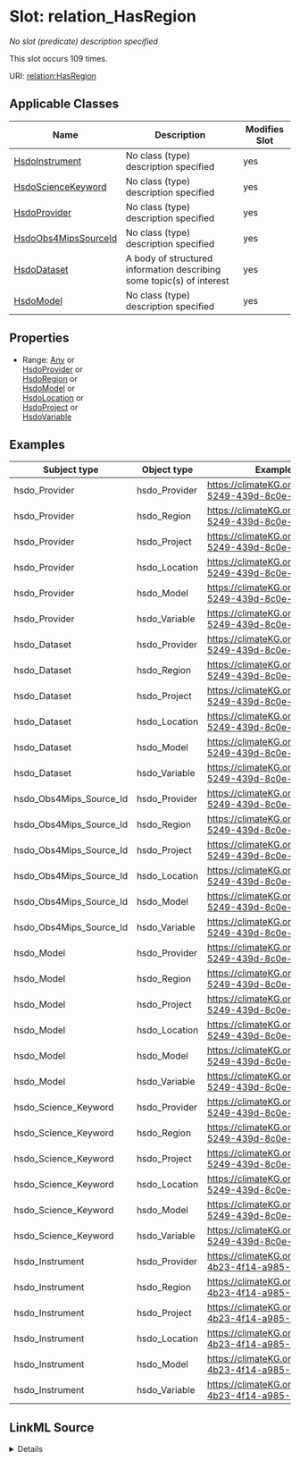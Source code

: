 

# Slot: relation_HasRegion


_No slot (predicate) description specified_






This slot occurs 109 times.


URI: [relation:HasRegion](http://relation.org/HasRegion)



<!-- no inheritance hierarchy -->





## Applicable Classes

| Name | Description | Modifies Slot |
| --- | --- | --- |
| [HsdoInstrument](../classes/HsdoInstrument.md) | No class (type) description specified |  yes  |
| [HsdoScienceKeyword](../classes/HsdoScienceKeyword.md) | No class (type) description specified |  yes  |
| [HsdoProvider](../classes/HsdoProvider.md) | No class (type) description specified |  yes  |
| [HsdoObs4MipsSourceId](../classes/HsdoObs4MipsSourceId.md) | No class (type) description specified |  yes  |
| [HsdoDataset](../classes/HsdoDataset.md) | A body of structured information describing some topic(s) of interest |  yes  |
| [HsdoModel](../classes/HsdoModel.md) | No class (type) description specified |  yes  |







## Properties

* Range: [Any](../classes/Any.md)&nbsp;or&nbsp;<br />[HsdoProvider](../classes/HsdoProvider.md)&nbsp;or&nbsp;<br />[HsdoRegion](../classes/HsdoRegion.md)&nbsp;or&nbsp;<br />[HsdoModel](../classes/HsdoModel.md)&nbsp;or&nbsp;<br />[HsdoLocation](../classes/HsdoLocation.md)&nbsp;or&nbsp;<br />[HsdoProject](../classes/HsdoProject.md)&nbsp;or&nbsp;<br />[HsdoVariable](../classes/HsdoVariable.md)






## Examples

| Subject type | Object type | Example subject | Example object | Occurrences |
| --- | --- | --- | --- | --- |
| hsdo_Provider | hsdo_Provider | https://climateKG.org/entity/2892e23f-5249-439d-8c0e-6c1d190b3beb | https://climateKG.org/entity/86163a89-c736-4f6a-a48e-a6ca7a1a06af | 3 |
| hsdo_Provider | hsdo_Region | https://climateKG.org/entity/2892e23f-5249-439d-8c0e-6c1d190b3beb | https://climateKG.org/entity/86163a89-c736-4f6a-a48e-a6ca7a1a06af | 4 |
| hsdo_Provider | hsdo_Project | https://climateKG.org/entity/2892e23f-5249-439d-8c0e-6c1d190b3beb | https://climateKG.org/entity/86163a89-c736-4f6a-a48e-a6ca7a1a06af | 3 |
| hsdo_Provider | hsdo_Location | https://climateKG.org/entity/2892e23f-5249-439d-8c0e-6c1d190b3beb | https://climateKG.org/entity/86163a89-c736-4f6a-a48e-a6ca7a1a06af | 4 |
| hsdo_Provider | hsdo_Model | https://climateKG.org/entity/2892e23f-5249-439d-8c0e-6c1d190b3beb | https://climateKG.org/entity/86163a89-c736-4f6a-a48e-a6ca7a1a06af | 3 |
| hsdo_Provider | hsdo_Variable | https://climateKG.org/entity/2892e23f-5249-439d-8c0e-6c1d190b3beb | https://climateKG.org/entity/86163a89-c736-4f6a-a48e-a6ca7a1a06af | 3 |
| hsdo_Dataset | hsdo_Provider | https://climateKG.org/entity/2892e23f-5249-439d-8c0e-6c1d190b3beb | https://climateKG.org/entity/86163a89-c736-4f6a-a48e-a6ca7a1a06af | 79 |
| hsdo_Dataset | hsdo_Region | https://climateKG.org/entity/2892e23f-5249-439d-8c0e-6c1d190b3beb | https://climateKG.org/entity/86163a89-c736-4f6a-a48e-a6ca7a1a06af | 109 |
| hsdo_Dataset | hsdo_Project | https://climateKG.org/entity/2892e23f-5249-439d-8c0e-6c1d190b3beb | https://climateKG.org/entity/86163a89-c736-4f6a-a48e-a6ca7a1a06af | 78 |
| hsdo_Dataset | hsdo_Location | https://climateKG.org/entity/2892e23f-5249-439d-8c0e-6c1d190b3beb | https://climateKG.org/entity/86163a89-c736-4f6a-a48e-a6ca7a1a06af | 109 |
| hsdo_Dataset | hsdo_Model | https://climateKG.org/entity/2892e23f-5249-439d-8c0e-6c1d190b3beb | https://climateKG.org/entity/86163a89-c736-4f6a-a48e-a6ca7a1a06af | 78 |
| hsdo_Dataset | hsdo_Variable | https://climateKG.org/entity/2892e23f-5249-439d-8c0e-6c1d190b3beb | https://climateKG.org/entity/86163a89-c736-4f6a-a48e-a6ca7a1a06af | 78 |
| hsdo_Obs4Mips_Source_Id | hsdo_Provider | https://climateKG.org/entity/2892e23f-5249-439d-8c0e-6c1d190b3beb | https://climateKG.org/entity/86163a89-c736-4f6a-a48e-a6ca7a1a06af | 79 |
| hsdo_Obs4Mips_Source_Id | hsdo_Region | https://climateKG.org/entity/2892e23f-5249-439d-8c0e-6c1d190b3beb | https://climateKG.org/entity/86163a89-c736-4f6a-a48e-a6ca7a1a06af | 109 |
| hsdo_Obs4Mips_Source_Id | hsdo_Project | https://climateKG.org/entity/2892e23f-5249-439d-8c0e-6c1d190b3beb | https://climateKG.org/entity/86163a89-c736-4f6a-a48e-a6ca7a1a06af | 78 |
| hsdo_Obs4Mips_Source_Id | hsdo_Location | https://climateKG.org/entity/2892e23f-5249-439d-8c0e-6c1d190b3beb | https://climateKG.org/entity/86163a89-c736-4f6a-a48e-a6ca7a1a06af | 109 |
| hsdo_Obs4Mips_Source_Id | hsdo_Model | https://climateKG.org/entity/2892e23f-5249-439d-8c0e-6c1d190b3beb | https://climateKG.org/entity/86163a89-c736-4f6a-a48e-a6ca7a1a06af | 78 |
| hsdo_Obs4Mips_Source_Id | hsdo_Variable | https://climateKG.org/entity/2892e23f-5249-439d-8c0e-6c1d190b3beb | https://climateKG.org/entity/86163a89-c736-4f6a-a48e-a6ca7a1a06af | 78 |
| hsdo_Model | hsdo_Provider | https://climateKG.org/entity/2892e23f-5249-439d-8c0e-6c1d190b3beb | https://climateKG.org/entity/86163a89-c736-4f6a-a48e-a6ca7a1a06af | 5 |
| hsdo_Model | hsdo_Region | https://climateKG.org/entity/2892e23f-5249-439d-8c0e-6c1d190b3beb | https://climateKG.org/entity/86163a89-c736-4f6a-a48e-a6ca7a1a06af | 5 |
| hsdo_Model | hsdo_Project | https://climateKG.org/entity/2892e23f-5249-439d-8c0e-6c1d190b3beb | https://climateKG.org/entity/86163a89-c736-4f6a-a48e-a6ca7a1a06af | 5 |
| hsdo_Model | hsdo_Location | https://climateKG.org/entity/2892e23f-5249-439d-8c0e-6c1d190b3beb | https://climateKG.org/entity/86163a89-c736-4f6a-a48e-a6ca7a1a06af | 5 |
| hsdo_Model | hsdo_Model | https://climateKG.org/entity/2892e23f-5249-439d-8c0e-6c1d190b3beb | https://climateKG.org/entity/86163a89-c736-4f6a-a48e-a6ca7a1a06af | 5 |
| hsdo_Model | hsdo_Variable | https://climateKG.org/entity/2892e23f-5249-439d-8c0e-6c1d190b3beb | https://climateKG.org/entity/86163a89-c736-4f6a-a48e-a6ca7a1a06af | 5 |
| hsdo_Science_Keyword | hsdo_Provider | https://climateKG.org/entity/2892e23f-5249-439d-8c0e-6c1d190b3beb | https://climateKG.org/entity/86163a89-c736-4f6a-a48e-a6ca7a1a06af | 79 |
| hsdo_Science_Keyword | hsdo_Region | https://climateKG.org/entity/2892e23f-5249-439d-8c0e-6c1d190b3beb | https://climateKG.org/entity/86163a89-c736-4f6a-a48e-a6ca7a1a06af | 109 |
| hsdo_Science_Keyword | hsdo_Project | https://climateKG.org/entity/2892e23f-5249-439d-8c0e-6c1d190b3beb | https://climateKG.org/entity/86163a89-c736-4f6a-a48e-a6ca7a1a06af | 78 |
| hsdo_Science_Keyword | hsdo_Location | https://climateKG.org/entity/2892e23f-5249-439d-8c0e-6c1d190b3beb | https://climateKG.org/entity/86163a89-c736-4f6a-a48e-a6ca7a1a06af | 109 |
| hsdo_Science_Keyword | hsdo_Model | https://climateKG.org/entity/2892e23f-5249-439d-8c0e-6c1d190b3beb | https://climateKG.org/entity/86163a89-c736-4f6a-a48e-a6ca7a1a06af | 78 |
| hsdo_Science_Keyword | hsdo_Variable | https://climateKG.org/entity/2892e23f-5249-439d-8c0e-6c1d190b3beb | https://climateKG.org/entity/86163a89-c736-4f6a-a48e-a6ca7a1a06af | 78 |
| hsdo_Instrument | hsdo_Provider | https://climateKG.org/entity/aeec8336-4b23-4f14-a985-9ca0150f1afd | https://climateKG.org/entity/86163a89-c736-4f6a-a48e-a6ca7a1a06af | 1 |
| hsdo_Instrument | hsdo_Region | https://climateKG.org/entity/aeec8336-4b23-4f14-a985-9ca0150f1afd | https://climateKG.org/entity/86163a89-c736-4f6a-a48e-a6ca7a1a06af | 1 |
| hsdo_Instrument | hsdo_Project | https://climateKG.org/entity/aeec8336-4b23-4f14-a985-9ca0150f1afd | https://climateKG.org/entity/86163a89-c736-4f6a-a48e-a6ca7a1a06af | 1 |
| hsdo_Instrument | hsdo_Location | https://climateKG.org/entity/aeec8336-4b23-4f14-a985-9ca0150f1afd | https://climateKG.org/entity/86163a89-c736-4f6a-a48e-a6ca7a1a06af | 1 |
| hsdo_Instrument | hsdo_Model | https://climateKG.org/entity/aeec8336-4b23-4f14-a985-9ca0150f1afd | https://climateKG.org/entity/86163a89-c736-4f6a-a48e-a6ca7a1a06af | 1 |
| hsdo_Instrument | hsdo_Variable | https://climateKG.org/entity/aeec8336-4b23-4f14-a985-9ca0150f1afd | https://climateKG.org/entity/86163a89-c736-4f6a-a48e-a6ca7a1a06af | 1 |




## LinkML Source

<details>

```yaml
name: relation_HasRegion
annotations:
  count:
    tag: count
    value: 109
description: No slot (predicate) description specified
examples:
- description: hsdo_Provider→hsdo_Provider
  object:
    example_object: https://climateKG.org/entity/86163a89-c736-4f6a-a48e-a6ca7a1a06af
    example_object_type: hsdo_Provider
    example_predicate: relation:HasRegion
    example_subject: https://climateKG.org/entity/2892e23f-5249-439d-8c0e-6c1d190b3beb
    example_subject_type: hsdo_Provider
- description: hsdo_Provider→hsdo_Region
  object:
    example_object: https://climateKG.org/entity/86163a89-c736-4f6a-a48e-a6ca7a1a06af
    example_object_type: hsdo_Region
    example_predicate: relation:HasRegion
    example_subject: https://climateKG.org/entity/2892e23f-5249-439d-8c0e-6c1d190b3beb
    example_subject_type: hsdo_Provider
- description: hsdo_Provider→hsdo_Project
  object:
    example_object: https://climateKG.org/entity/86163a89-c736-4f6a-a48e-a6ca7a1a06af
    example_object_type: hsdo_Project
    example_predicate: relation:HasRegion
    example_subject: https://climateKG.org/entity/2892e23f-5249-439d-8c0e-6c1d190b3beb
    example_subject_type: hsdo_Provider
- description: hsdo_Provider→hsdo_Location
  object:
    example_object: https://climateKG.org/entity/86163a89-c736-4f6a-a48e-a6ca7a1a06af
    example_object_type: hsdo_Location
    example_predicate: relation:HasRegion
    example_subject: https://climateKG.org/entity/2892e23f-5249-439d-8c0e-6c1d190b3beb
    example_subject_type: hsdo_Provider
- description: hsdo_Provider→hsdo_Model
  object:
    example_object: https://climateKG.org/entity/86163a89-c736-4f6a-a48e-a6ca7a1a06af
    example_object_type: hsdo_Model
    example_predicate: relation:HasRegion
    example_subject: https://climateKG.org/entity/2892e23f-5249-439d-8c0e-6c1d190b3beb
    example_subject_type: hsdo_Provider
- description: hsdo_Provider→hsdo_Variable
  object:
    example_object: https://climateKG.org/entity/86163a89-c736-4f6a-a48e-a6ca7a1a06af
    example_object_type: hsdo_Variable
    example_predicate: relation:HasRegion
    example_subject: https://climateKG.org/entity/2892e23f-5249-439d-8c0e-6c1d190b3beb
    example_subject_type: hsdo_Provider
- description: hsdo_Dataset→hsdo_Provider
  object:
    example_object: https://climateKG.org/entity/86163a89-c736-4f6a-a48e-a6ca7a1a06af
    example_object_type: hsdo_Provider
    example_predicate: relation:HasRegion
    example_subject: https://climateKG.org/entity/2892e23f-5249-439d-8c0e-6c1d190b3beb
    example_subject_type: hsdo_Dataset
- description: hsdo_Dataset→hsdo_Region
  object:
    example_object: https://climateKG.org/entity/86163a89-c736-4f6a-a48e-a6ca7a1a06af
    example_object_type: hsdo_Region
    example_predicate: relation:HasRegion
    example_subject: https://climateKG.org/entity/2892e23f-5249-439d-8c0e-6c1d190b3beb
    example_subject_type: hsdo_Dataset
- description: hsdo_Dataset→hsdo_Project
  object:
    example_object: https://climateKG.org/entity/86163a89-c736-4f6a-a48e-a6ca7a1a06af
    example_object_type: hsdo_Project
    example_predicate: relation:HasRegion
    example_subject: https://climateKG.org/entity/2892e23f-5249-439d-8c0e-6c1d190b3beb
    example_subject_type: hsdo_Dataset
- description: hsdo_Dataset→hsdo_Location
  object:
    example_object: https://climateKG.org/entity/86163a89-c736-4f6a-a48e-a6ca7a1a06af
    example_object_type: hsdo_Location
    example_predicate: relation:HasRegion
    example_subject: https://climateKG.org/entity/2892e23f-5249-439d-8c0e-6c1d190b3beb
    example_subject_type: hsdo_Dataset
- description: hsdo_Dataset→hsdo_Model
  object:
    example_object: https://climateKG.org/entity/86163a89-c736-4f6a-a48e-a6ca7a1a06af
    example_object_type: hsdo_Model
    example_predicate: relation:HasRegion
    example_subject: https://climateKG.org/entity/2892e23f-5249-439d-8c0e-6c1d190b3beb
    example_subject_type: hsdo_Dataset
- description: hsdo_Dataset→hsdo_Variable
  object:
    example_object: https://climateKG.org/entity/86163a89-c736-4f6a-a48e-a6ca7a1a06af
    example_object_type: hsdo_Variable
    example_predicate: relation:HasRegion
    example_subject: https://climateKG.org/entity/2892e23f-5249-439d-8c0e-6c1d190b3beb
    example_subject_type: hsdo_Dataset
- description: hsdo_Obs4Mips_Source_Id→hsdo_Provider
  object:
    example_object: https://climateKG.org/entity/86163a89-c736-4f6a-a48e-a6ca7a1a06af
    example_object_type: hsdo_Provider
    example_predicate: relation:HasRegion
    example_subject: https://climateKG.org/entity/2892e23f-5249-439d-8c0e-6c1d190b3beb
    example_subject_type: hsdo_Obs4Mips_Source_Id
- description: hsdo_Obs4Mips_Source_Id→hsdo_Region
  object:
    example_object: https://climateKG.org/entity/86163a89-c736-4f6a-a48e-a6ca7a1a06af
    example_object_type: hsdo_Region
    example_predicate: relation:HasRegion
    example_subject: https://climateKG.org/entity/2892e23f-5249-439d-8c0e-6c1d190b3beb
    example_subject_type: hsdo_Obs4Mips_Source_Id
- description: hsdo_Obs4Mips_Source_Id→hsdo_Project
  object:
    example_object: https://climateKG.org/entity/86163a89-c736-4f6a-a48e-a6ca7a1a06af
    example_object_type: hsdo_Project
    example_predicate: relation:HasRegion
    example_subject: https://climateKG.org/entity/2892e23f-5249-439d-8c0e-6c1d190b3beb
    example_subject_type: hsdo_Obs4Mips_Source_Id
- description: hsdo_Obs4Mips_Source_Id→hsdo_Location
  object:
    example_object: https://climateKG.org/entity/86163a89-c736-4f6a-a48e-a6ca7a1a06af
    example_object_type: hsdo_Location
    example_predicate: relation:HasRegion
    example_subject: https://climateKG.org/entity/2892e23f-5249-439d-8c0e-6c1d190b3beb
    example_subject_type: hsdo_Obs4Mips_Source_Id
- description: hsdo_Obs4Mips_Source_Id→hsdo_Model
  object:
    example_object: https://climateKG.org/entity/86163a89-c736-4f6a-a48e-a6ca7a1a06af
    example_object_type: hsdo_Model
    example_predicate: relation:HasRegion
    example_subject: https://climateKG.org/entity/2892e23f-5249-439d-8c0e-6c1d190b3beb
    example_subject_type: hsdo_Obs4Mips_Source_Id
- description: hsdo_Obs4Mips_Source_Id→hsdo_Variable
  object:
    example_object: https://climateKG.org/entity/86163a89-c736-4f6a-a48e-a6ca7a1a06af
    example_object_type: hsdo_Variable
    example_predicate: relation:HasRegion
    example_subject: https://climateKG.org/entity/2892e23f-5249-439d-8c0e-6c1d190b3beb
    example_subject_type: hsdo_Obs4Mips_Source_Id
- description: hsdo_Model→hsdo_Provider
  object:
    example_object: https://climateKG.org/entity/86163a89-c736-4f6a-a48e-a6ca7a1a06af
    example_object_type: hsdo_Provider
    example_predicate: relation:HasRegion
    example_subject: https://climateKG.org/entity/2892e23f-5249-439d-8c0e-6c1d190b3beb
    example_subject_type: hsdo_Model
- description: hsdo_Model→hsdo_Region
  object:
    example_object: https://climateKG.org/entity/86163a89-c736-4f6a-a48e-a6ca7a1a06af
    example_object_type: hsdo_Region
    example_predicate: relation:HasRegion
    example_subject: https://climateKG.org/entity/2892e23f-5249-439d-8c0e-6c1d190b3beb
    example_subject_type: hsdo_Model
- description: hsdo_Model→hsdo_Project
  object:
    example_object: https://climateKG.org/entity/86163a89-c736-4f6a-a48e-a6ca7a1a06af
    example_object_type: hsdo_Project
    example_predicate: relation:HasRegion
    example_subject: https://climateKG.org/entity/2892e23f-5249-439d-8c0e-6c1d190b3beb
    example_subject_type: hsdo_Model
- description: hsdo_Model→hsdo_Location
  object:
    example_object: https://climateKG.org/entity/86163a89-c736-4f6a-a48e-a6ca7a1a06af
    example_object_type: hsdo_Location
    example_predicate: relation:HasRegion
    example_subject: https://climateKG.org/entity/2892e23f-5249-439d-8c0e-6c1d190b3beb
    example_subject_type: hsdo_Model
- description: hsdo_Model→hsdo_Model
  object:
    example_object: https://climateKG.org/entity/86163a89-c736-4f6a-a48e-a6ca7a1a06af
    example_object_type: hsdo_Model
    example_predicate: relation:HasRegion
    example_subject: https://climateKG.org/entity/2892e23f-5249-439d-8c0e-6c1d190b3beb
    example_subject_type: hsdo_Model
- description: hsdo_Model→hsdo_Variable
  object:
    example_object: https://climateKG.org/entity/86163a89-c736-4f6a-a48e-a6ca7a1a06af
    example_object_type: hsdo_Variable
    example_predicate: relation:HasRegion
    example_subject: https://climateKG.org/entity/2892e23f-5249-439d-8c0e-6c1d190b3beb
    example_subject_type: hsdo_Model
- description: hsdo_Science_Keyword→hsdo_Provider
  object:
    example_object: https://climateKG.org/entity/86163a89-c736-4f6a-a48e-a6ca7a1a06af
    example_object_type: hsdo_Provider
    example_predicate: relation:HasRegion
    example_subject: https://climateKG.org/entity/2892e23f-5249-439d-8c0e-6c1d190b3beb
    example_subject_type: hsdo_Science_Keyword
- description: hsdo_Science_Keyword→hsdo_Region
  object:
    example_object: https://climateKG.org/entity/86163a89-c736-4f6a-a48e-a6ca7a1a06af
    example_object_type: hsdo_Region
    example_predicate: relation:HasRegion
    example_subject: https://climateKG.org/entity/2892e23f-5249-439d-8c0e-6c1d190b3beb
    example_subject_type: hsdo_Science_Keyword
- description: hsdo_Science_Keyword→hsdo_Project
  object:
    example_object: https://climateKG.org/entity/86163a89-c736-4f6a-a48e-a6ca7a1a06af
    example_object_type: hsdo_Project
    example_predicate: relation:HasRegion
    example_subject: https://climateKG.org/entity/2892e23f-5249-439d-8c0e-6c1d190b3beb
    example_subject_type: hsdo_Science_Keyword
- description: hsdo_Science_Keyword→hsdo_Location
  object:
    example_object: https://climateKG.org/entity/86163a89-c736-4f6a-a48e-a6ca7a1a06af
    example_object_type: hsdo_Location
    example_predicate: relation:HasRegion
    example_subject: https://climateKG.org/entity/2892e23f-5249-439d-8c0e-6c1d190b3beb
    example_subject_type: hsdo_Science_Keyword
- description: hsdo_Science_Keyword→hsdo_Model
  object:
    example_object: https://climateKG.org/entity/86163a89-c736-4f6a-a48e-a6ca7a1a06af
    example_object_type: hsdo_Model
    example_predicate: relation:HasRegion
    example_subject: https://climateKG.org/entity/2892e23f-5249-439d-8c0e-6c1d190b3beb
    example_subject_type: hsdo_Science_Keyword
- description: hsdo_Science_Keyword→hsdo_Variable
  object:
    example_object: https://climateKG.org/entity/86163a89-c736-4f6a-a48e-a6ca7a1a06af
    example_object_type: hsdo_Variable
    example_predicate: relation:HasRegion
    example_subject: https://climateKG.org/entity/2892e23f-5249-439d-8c0e-6c1d190b3beb
    example_subject_type: hsdo_Science_Keyword
- description: hsdo_Instrument→hsdo_Provider
  object:
    example_object: https://climateKG.org/entity/86163a89-c736-4f6a-a48e-a6ca7a1a06af
    example_object_type: hsdo_Provider
    example_predicate: relation:HasRegion
    example_subject: https://climateKG.org/entity/aeec8336-4b23-4f14-a985-9ca0150f1afd
    example_subject_type: hsdo_Instrument
- description: hsdo_Instrument→hsdo_Region
  object:
    example_object: https://climateKG.org/entity/86163a89-c736-4f6a-a48e-a6ca7a1a06af
    example_object_type: hsdo_Region
    example_predicate: relation:HasRegion
    example_subject: https://climateKG.org/entity/aeec8336-4b23-4f14-a985-9ca0150f1afd
    example_subject_type: hsdo_Instrument
- description: hsdo_Instrument→hsdo_Project
  object:
    example_object: https://climateKG.org/entity/86163a89-c736-4f6a-a48e-a6ca7a1a06af
    example_object_type: hsdo_Project
    example_predicate: relation:HasRegion
    example_subject: https://climateKG.org/entity/aeec8336-4b23-4f14-a985-9ca0150f1afd
    example_subject_type: hsdo_Instrument
- description: hsdo_Instrument→hsdo_Location
  object:
    example_object: https://climateKG.org/entity/86163a89-c736-4f6a-a48e-a6ca7a1a06af
    example_object_type: hsdo_Location
    example_predicate: relation:HasRegion
    example_subject: https://climateKG.org/entity/aeec8336-4b23-4f14-a985-9ca0150f1afd
    example_subject_type: hsdo_Instrument
- description: hsdo_Instrument→hsdo_Model
  object:
    example_object: https://climateKG.org/entity/86163a89-c736-4f6a-a48e-a6ca7a1a06af
    example_object_type: hsdo_Model
    example_predicate: relation:HasRegion
    example_subject: https://climateKG.org/entity/aeec8336-4b23-4f14-a985-9ca0150f1afd
    example_subject_type: hsdo_Instrument
- description: hsdo_Instrument→hsdo_Variable
  object:
    example_object: https://climateKG.org/entity/86163a89-c736-4f6a-a48e-a6ca7a1a06af
    example_object_type: hsdo_Variable
    example_predicate: relation:HasRegion
    example_subject: https://climateKG.org/entity/aeec8336-4b23-4f14-a985-9ca0150f1afd
    example_subject_type: hsdo_Instrument
from_schema: climatepub4-kg
rank: 1000
slot_uri: relation:HasRegion
alias: relation_HasRegion
domain_of:
- hsdo_Dataset
- hsdo_Instrument
- hsdo_Model
- hsdo_Obs4Mips_Source_Id
- hsdo_Provider
- hsdo_Science_Keyword
range: Any
any_of:
- range: hsdo_Provider
- range: hsdo_Region
- range: hsdo_Model
- range: hsdo_Location
- range: hsdo_Project
- range: hsdo_Variable

```
</details>